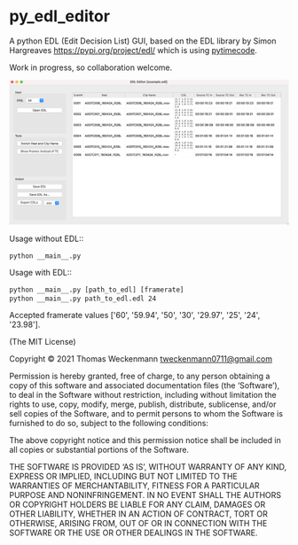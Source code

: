 py_edl_editor
=============

A python EDL (Edit Decision List) GUI, based on the EDL library by Simon
Hargreaves https://pypi.org/project/edl/ which is using
[pytimecode](https://code.google.com/p/pytimecode/).

Work in progress, so collaboration welcome.

![py_edl_editor](py_edl_editor_gui.png?raw=true)

Usage without EDL::

    python __main__.py

Usage with EDL::

    python __main__.py [path_to_edl] [framerate]
    python __main__.py path_to_edl.edl 24

Accepted framerate values ['60', '59.94', '50', '30', '29.97', '25', '24',
'23.98'].

(The MIT License)

Copyright © 2021 Thomas Weckenmann <tweckenmann0711@gmail.com>

Permission is hereby granted, free of charge, to any person obtaining a copy of
this software and associated documentation files (the ‘Software’), to deal in
the Software without restriction, including without limitation the rights to
use, copy, modify, merge, publish, distribute, sublicense, and/or sell copies
of the Software, and to permit persons to whom the Software is furnished to do
so, subject to the following conditions:

The above copyright notice and this permission notice shall be included in all
copies or substantial portions of the Software.

THE SOFTWARE IS PROVIDED ‘AS IS’, WITHOUT WARRANTY OF ANY KIND, EXPRESS OR
IMPLIED, INCLUDING BUT NOT LIMITED TO THE WARRANTIES OF MERCHANTABILITY,
FITNESS FOR A PARTICULAR PURPOSE AND NONINFRINGEMENT. IN NO EVENT SHALL THE
AUTHORS OR COPYRIGHT HOLDERS BE LIABLE FOR ANY CLAIM, DAMAGES OR OTHER
LIABILITY, WHETHER IN AN ACTION OF CONTRACT, TORT OR OTHERWISE, ARISING FROM,
OUT OF OR IN CONNECTION WITH THE SOFTWARE OR THE USE OR OTHER DEALINGS IN THE
SOFTWARE.
